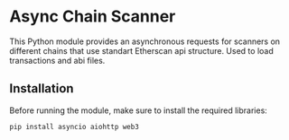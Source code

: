 # Async Chain Scanner

This Python module provides an asynchronous requests for scanners on different chains that use standart Etherscan api structure. 
Used to load transactions and abi files.

## Installation

Before running the module, make sure to install the required libraries:

```bash
pip install asyncio aiohttp web3